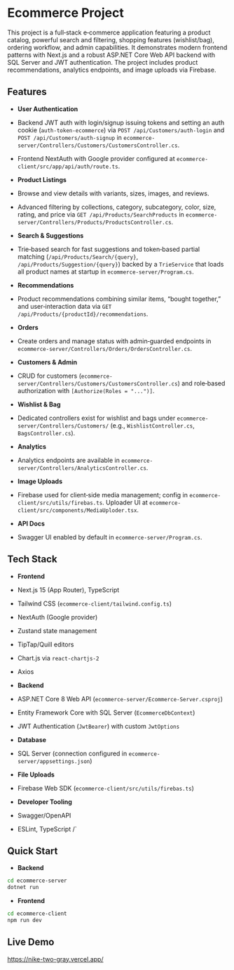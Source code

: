 # Ecommerce Project

This project is a full‑stack e‑commerce application featuring a product catalog, powerful search and filtering, shopping features (wishlist/bag), ordering workflow, and admin capabilities. It demonstrates modern frontend patterns with Next.js and a robust ASP.NET Core Web API backend with SQL Server and JWT authentication. The project includes product recommendations, analytics endpoints, and image uploads via Firebase.

## Features

- **User Authentication**
- Backend JWT auth with login/signup issuing tokens and setting an auth cookie (`auth-token-ecommerce`) via `POST /api/Customers/auth-login` and `POST /api/Customers/auth-signup` in `ecommerce-server/Controllers/Customers/CustomersController.cs`.
- Frontend NextAuth with Google provider configured at `ecommerce-client/src/app/api/auth/route.ts`.

- **Product Listings**
- Browse and view details with variants, sizes, images, and reviews.
- Advanced filtering by collections, category, subcategory, color, size, rating, and price via `GET /api/Products/SearchProducts` in `ecommerce-server/Controllers/Products/ProductsController.cs`.

- **Search & Suggestions**
- Trie‑based search for fast suggestions and token‑based partial matching (`/api/Products/Search/{query}`, `/api/Products/Suggestion/{query}`) backed by a `TrieService` that loads all product names at startup in `ecommerce-server/Program.cs`.

- **Recommendations**
- Product recommendations combining similar items, “bought together,” and user‑interaction data via `GET /api/Products/{productId}/recommendations`.

- **Orders**
- Create orders and manage status with admin‑guarded endpoints in `ecommerce-server/Controllers/Orders/OrdersController.cs`.

- **Customers & Admin**
- CRUD for customers (`ecommerce-server/Controllers/Customers/CustomersController.cs`) and role‑based authorization with `[Authorize(Roles = "...")]`.

- **Wishlist & Bag**
- Dedicated controllers exist for wishlist and bags under `ecommerce-server/Controllers/Customers/` (e.g., `WishlistController.cs`, `BagsController.cs`).

- **Analytics**
- Analytics endpoints are available in `ecommerce-server/Controllers/AnalyticsController.cs`.

- **Image Uploads**
- Firebase used for client‑side media management; config in `ecommerce-client/src/utils/firebas.ts`. Uploader UI at `ecommerce-client/src/components/MediaUploder.tsx`.

- **API Docs**
- Swagger UI enabled by default in `ecommerce-server/Program.cs`.

## Tech Stack

- **Frontend**
- Next.js 15 (App Router), TypeScript
- Tailwind CSS (`ecommerce-client/tailwind.config.ts`)
- NextAuth (Google provider)
- Zustand state management
- TipTap/Quill editors
- Chart.js via `react-chartjs-2`
- Axios

- **Backend**
- ASP.NET Core 8 Web API (`ecommerce-server/Ecommerce-Server.csproj`)
- Entity Framework Core with SQL Server (`EcommerceDbContext`)
- JWT Authentication (`JwtBearer`) with custom `JwtOptions`

- **Database**
- SQL Server (connection configured in `ecommerce-server/appsettings.json`)

- **File Uploads**
- Firebase Web SDK (`ecommerce-client/src/utils/firebas.ts`)

- **Developer Tooling**
- Swagger/OpenAPI
- ESLint, TypeScript
/`


## Quick Start

- **Backend**
```bash
cd ecommerce-server
dotnet run
```

- **Frontend**
```bash
cd ecommerce-client
npm run dev
```

## Live Demo
https://nike-two-gray.vercel.app/

